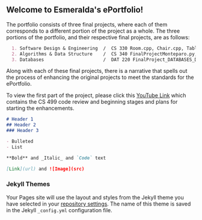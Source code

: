 ## Welcome to Esmeralda's ePortfolio!

The portfolio consists of three final projects, where each of them corresponds to a different portion of the project as a whole. The three portions of the portfolio, and their respective final projects, are as follows:

```markdown  
  1. Software Design & Engineering  /  CS 330 Room.cpp, Chair.cpp, Table.cpp
  2. Algorithms & Data Structure    /  CS 340 FinalProjectMonteparo.py, FinalProjectMonteparo2.py, FindAndAggregate.py
  3. Databases                      /  DAT 220 FinalProject_DATABASES_DODD.docx, FinalProjectData.jmp
```

Along with each of these final projects, there is a narrative that spells out the process of enhancing the original projects to meet the standards for the ePortfolio.

To view the first part of the project, please click this [YouTube Link](https://youtu.be/YPDsReeT4vQ) which contains the CS 499 code review and beginning stages and plans for starting the enhancements.



```markdown
# Header 1
## Header 2
### Header 3

- Bulleted
- List

**Bold** and _Italic_ and `Code` text

[Link](url) and ![Image](src)
```

### Jekyll Themes

Your Pages site will use the layout and styles from the Jekyll theme you have selected in your [repository settings](https://github.com/emonteparo/emonteparo.github.io/settings). The name of this theme is saved in the Jekyll `_config.yml` configuration file.
